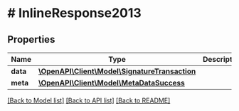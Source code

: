 # # InlineResponse2013

## Properties

Name | Type | Description | Notes
------------ | ------------- | ------------- | -------------
**data** | [**\OpenAPI\Client\Model\SignatureTransaction**](SignatureTransaction.md) |  | [optional] 
**meta** | [**\OpenAPI\Client\Model\MetaDataSuccess**](MetaDataSuccess.md) |  | [optional] 

[[Back to Model list]](../../README.md#documentation-for-models) [[Back to API list]](../../README.md#documentation-for-api-endpoints) [[Back to README]](../../README.md)


